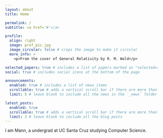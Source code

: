 ```yaml
---
layout: about
title: Home

permalink: /
subtitle: <a href='#'</a>

profile:
  align: right
  image: prof_pic.jpg
  image_circular: false # crops the image to make it circular
  more_info: >
    <p>From the cover of General Relativity by R. M. Wald</p>

selected_papers: true # includes a list of papers marked as "selected={true}"
social: true # includes social icons at the bottom of the page

announcements:
  enabled: true # includes a list of news items
  scrollable: true # adds a vertical scroll bar if there are more than 3 news items
  limit: 5 # leave blank to include all the news in the `_news` folder

latest_posts:
  enabled: true
  scrollable: true # adds a vertical scroll bar if there are more than 3 new posts items
  limit: 3 # leave blank to include all the blog posts
---
```


I am Mann, a undergrad at UC Santa Cruz studying Computer Science.  